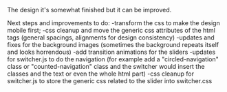 The design it's somewhat finished but it can be improved.

Next steps and improvements to do:
-transform the css to make the design mobile first;
-css cleanup and move the generic css attributes of the html tags (general spacings, alignments for design consistency)
-updates and fixes for the background images (sometimes the background repeats itself and looks horrendous)
-add transition animations for the sliders
-updates for switcher.js to do the navigation (for example add a "circled-navigation" class or "counted-navigation" class and the switcher would insert the classes and the text or even the whole html part)
-css cleanup for switcher.js to store the generic css related to the slider into switcher.css